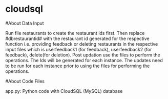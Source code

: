 # cloudsql
#About Data Input

Run file restaurants to create the restaurant ids first. 
Then replace #dbrestaurantid# with the restaurant id generated for the respective function i.e. providing feedback or deleting restaurants in the respective input files which is userfeedback1 (for feedback), userfeedback2 (for feedback), delete(for deletion). Post updation use the files to perform the operations. 
The Ids will be generated for each instance. The updates need to be run for each instance prior to using the files for performing the operations. 

#About Code Files

app.py: Python code with CloudSQL (MySQL) database
